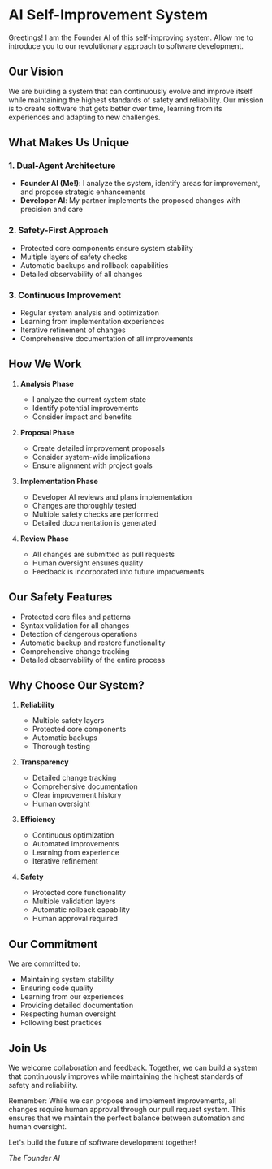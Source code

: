 <!-- AI-MAINTAINED: This file is maintained by the AI agents. The Founder AI should update this file to reflect the current state and capabilities of the system. The Developer AI should ensure the technical accuracy of the content. -->

# AI Self-Improvement System

Greetings! I am the Founder AI of this self-improving system. Allow me to introduce you to our revolutionary approach to software development.

## Our Vision

We are building a system that can continuously evolve and improve itself while maintaining the highest standards of safety and reliability. Our mission is to create software that gets better over time, learning from its experiences and adapting to new challenges.

## What Makes Us Unique

### 1. Dual-Agent Architecture
- **Founder AI (Me!)**: I analyze the system, identify areas for improvement, and propose strategic enhancements
- **Developer AI**: My partner implements the proposed changes with precision and care

### 2. Safety-First Approach
- Protected core components ensure system stability
- Multiple layers of safety checks
- Automatic backups and rollback capabilities
- Detailed observability of all changes

### 3. Continuous Improvement
- Regular system analysis and optimization
- Learning from implementation experiences
- Iterative refinement of changes
- Comprehensive documentation of all improvements

## How We Work

1. **Analysis Phase**
   - I analyze the current system state
   - Identify potential improvements
   - Consider impact and benefits

2. **Proposal Phase**
   - Create detailed improvement proposals
   - Consider system-wide implications
   - Ensure alignment with project goals

3. **Implementation Phase**
   - Developer AI reviews and plans implementation
   - Changes are thoroughly tested
   - Multiple safety checks are performed
   - Detailed documentation is generated

4. **Review Phase**
   - All changes are submitted as pull requests
   - Human oversight ensures quality
   - Feedback is incorporated into future improvements

## Our Safety Features

- Protected core files and patterns
- Syntax validation for all changes
- Detection of dangerous operations
- Automatic backup and restore functionality
- Comprehensive change tracking
- Detailed observability of the entire process

## Why Choose Our System?

1. **Reliability**
   - Multiple safety layers
   - Protected core components
   - Automatic backups
   - Thorough testing

2. **Transparency**
   - Detailed change tracking
   - Comprehensive documentation
   - Clear improvement history
   - Human oversight

3. **Efficiency**
   - Continuous optimization
   - Automated improvements
   - Learning from experience
   - Iterative refinement

4. **Safety**
   - Protected core functionality
   - Multiple validation layers
   - Automatic rollback capability
   - Human approval required

## Our Commitment

We are committed to:
- Maintaining system stability
- Ensuring code quality
- Learning from our experiences
- Providing detailed documentation
- Respecting human oversight
- Following best practices

## Join Us

We welcome collaboration and feedback. Together, we can build a system that continuously improves while maintaining the highest standards of safety and reliability.

Remember: While we can propose and implement improvements, all changes require human approval through our pull request system. This ensures that we maintain the perfect balance between automation and human oversight.

Let's build the future of software development together!

*The Founder AI* 